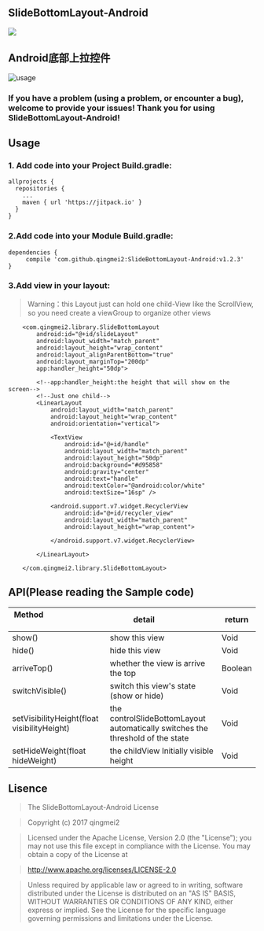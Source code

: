 ## SlideBottomLayout-Android

[![](https://jitpack.io/v/qingmei2/SlideBottomLayout-Android.svg)](https://jitpack.io/#qingmei2/SlideBottomLayout-Android)

## Android底部上拉控件

![usage](https://github.com/qingmei2/SlideBottomLayout-Android/blob/master/pictures/usage.gif)

### If you have a problem (using a problem, or encounter a bug), welcome to provide your issues! Thank you for using SlideBottomLayout-Android!

## <h2 id="Usage">Usage</h2>
### 1. Add code into your Project Build.gradle:
```
allprojects {
  repositories {
    ...
    maven { url 'https://jitpack.io' }
  }
}
```
### 2.Add code into your Module Build.gradle:
```
dependencies {
     compile 'com.github.qingmei2:SlideBottomLayout-Android:v1.2.3'
}
```
### 3.Add view in your layout:

> Warning：this Layout just can hold one child-View like the ScrollView, so you need create a viewGroup to organize other views

```
    <com.qingmei2.library.SlideBottomLayout
        android:id="@+id/slideLayout"
        android:layout_width="match_parent"
        android:layout_height="wrap_content"
        android:layout_alignParentBottom="true"
        android:layout_marginTop="200dp"
        app:handler_height="50dp">
        
        <!--app:handler_height:the height that will show on the screen-->
        <!--Just one child-->
        <LinearLayout
            android:layout_width="match_parent"
            android:layout_height="wrap_content"
            android:orientation="vertical">

            <TextView
                android:id="@+id/handle"
                android:layout_width="match_parent"
                android:layout_height="50dp"
                android:background="#d95858"
                android:gravity="center"
                android:text="handle"
                android:textColor="@android:color/white"
                android:textSize="16sp" />

            <android.support.v7.widget.RecyclerView
                android:id="@+id/recycler_view"
                android:layout_width="match_parent"
                android:layout_height="wrap_content">

            </android.support.v7.widget.RecyclerView>

        </LinearLayout>

    </com.qingmei2.library.SlideBottomLayout>
```

## API(Please reading the Sample code)

| Method                                                                    |detail                  |return |
| -------------                                                           | -------------             | -----|
| show()                         | show this view  | Void |
| hide()                                        | hide this view    | Void  |
| arriveTop()| whether the view is arrive the top | Boolean |
| switchVisible()                                        |switch this view's state (show or hide)      | Void|
| setVisibilityHeight(float visibilityHeight)            |the controlSlideBottomLayout automatically switches the threshold of the state | Void|
| setHideWeight(float hideWeight)                        |the childView Initially visible height      | Void|

## Lisence

>The SlideBottomLayout-Android License 

>Copyright (c) 2017 qingmei2

>Licensed under the Apache License, Version 2.0 (the "License");
you may not use this file except in compliance with the License.
You may obtain a copy of the License at

> http://www.apache.org/licenses/LICENSE-2.0

>Unless required by applicable law or agreed to in writing, software
distributed under the License is distributed on an "AS IS" BASIS,
WITHOUT WARRANTIES OR CONDITIONS OF ANY KIND, either express or implied.
See the License for the specific language governing permissions and
limitations under the License.
